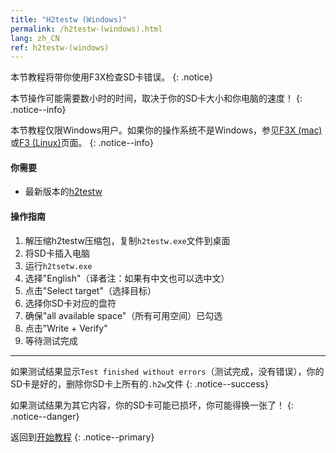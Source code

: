 ```yaml
---
title: "H2testw (Windows)"
permalink: /h2testw-(windows).html
lang: zh_CN
ref: h2testw-(windows)
---
```


本节教程将带你使用F3X检查SD卡错误。
{: .notice}

本节操作可能需要数小时的时间，取决于你的SD卡大小和你电脑的速度！
{: .notice--info}

本节教程仅限Windows用户。如果你的操作系统不是Windows，参见[F3X (mac)](f3x-(mac))或[F3 (Linux)](f3-(linux))页面。
{: .notice--info}

#### 你需要

* 最新版本的[h2testw](http://www.heise.de/ct/Redaktion/bo/downloads/h2testw_1.4.zip)

#### 操作指南

1. 解压缩h2testw压缩包，复制`h2testw.exe`文件到桌面
2. 将SD卡插入电脑
3. 运行`h2tsetw.exe`
4. 选择"English"（译者注：如果有中文也可以选中文）
5. 点击"Select target"（选择目标）
6. 选择你SD卡对应的盘符
7. 确保"all available space"（所有可用空间）已勾选
8. 点击"Write + Verify"
9. 等待测试完成

---

如果测试结果显示`Test finished without errors`（测试完成，没有错误），你的SD卡是好的，删除你SD卡上所有的`.h2w`文件
{: .notice--success}

如果测试结果为其它内容，你的SD卡可能已损坏，你可能得换一张了！
{: .notice--danger}

返回到[开始教程](get-started)
{: .notice--primary}
